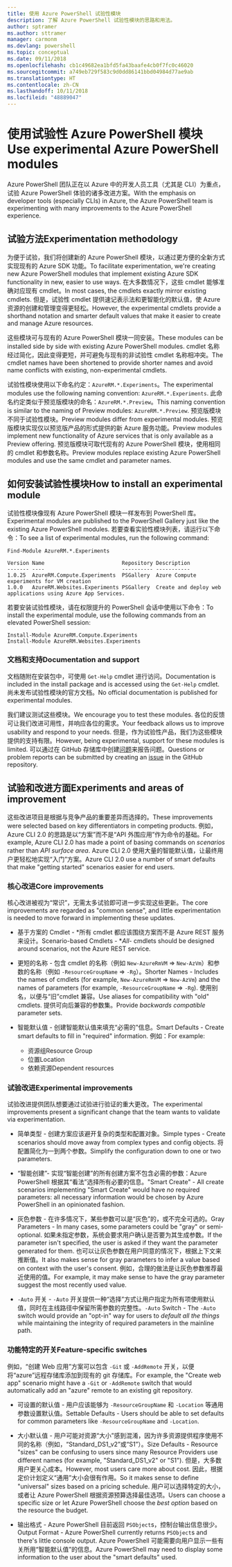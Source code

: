 ```yaml
---
title: 使用 Azure PowerShell 试验性模块
description: 了解 Azure PowerShell 试验性模块的思路和用法。
author: sptramer
ms.author: sttramer
manager: carmonm
ms.devlang: powershell
ms.topic: conceptual
ms.date: 09/11/2018
ms.openlocfilehash: cb1c49682ea1bfd5fa43baafe4cb0f7fc0c46020
ms.sourcegitcommit: a749eb729f583c9d0dd86141bbd04984d77ae9ab
ms.translationtype: HT
ms.contentlocale: zh-CN
ms.lasthandoff: 10/11/2018
ms.locfileid: "48889047"
---
```

# <a name="use-experimental-azure-powershell-modules"></a><span data-ttu-id="4c470-103">使用试验性 Azure PowerShell 模块</span><span class="sxs-lookup"><span data-stu-id="4c470-103">Use experimental Azure PowerShell modules</span></span>

<span data-ttu-id="4c470-104">Azure PowerShell 团队正在以 Azure 中的开发人员工具（尤其是 CLI）为重点，试验 Azure PowerShell 体验的诸多改进方案。</span><span class="sxs-lookup"><span data-stu-id="4c470-104">With the emphasis on developer tools (especially CLIs) in Azure, the Azure PowerShell team is experimenting with many improvements to the Azure PowerShell experience.</span></span>

## <a name="experimentation-methodology"></a><span data-ttu-id="4c470-105">试验方法</span><span class="sxs-lookup"><span data-stu-id="4c470-105">Experimentation methodology</span></span>

<span data-ttu-id="4c470-106">为便于试验，我们将创建新的 Azure PowerShell 模块，以通过更方便的全新方式实现现有的 Azure SDK 功能。</span><span class="sxs-lookup"><span data-stu-id="4c470-106">To facilitate experimentation, we're creating new Azure PowerShell modules that implement existing Azure SDK functionality in new, easier to use ways.</span></span> <span data-ttu-id="4c470-107">在大多数情况下，这些 cmdlet 能够准确对应现有 cmdlet。</span><span class="sxs-lookup"><span data-stu-id="4c470-107">In most cases, the cmdlets exactly mirror existing cmdlets.</span></span> <span data-ttu-id="4c470-108">但是，试验性 cmdlet 提供速记表示法和更智能化的默认值，使 Azure 资源的创建和管理变得更轻松。</span><span class="sxs-lookup"><span data-stu-id="4c470-108">However, the experimental cmdlets provide a shorthand notation and smarter default values that make it easier to create and manage Azure resources.</span></span>

<span data-ttu-id="4c470-109">这些模块可与现有的 Azure PowerShell 模块一同安装。</span><span class="sxs-lookup"><span data-stu-id="4c470-109">These modules can be installed side by side with existing Azure PowerShell modules.</span></span> <span data-ttu-id="4c470-110">cmdlet 名称经过简化，因此变得更短，并可避免与现有的非试验性 cmdlet 名称相冲突。</span><span class="sxs-lookup"><span data-stu-id="4c470-110">The cmdlet names have been shortened to provide shorter names and avoid name conflicts with existing, non-experimental cmdlets.</span></span>

<span data-ttu-id="4c470-111">试验性模块使用以下命名约定：`AzureRM.*.Experiments`。</span><span class="sxs-lookup"><span data-stu-id="4c470-111">The experimental modules use the following naming convention: `AzureRM.*.Experiments`.</span></span> <span data-ttu-id="4c470-112">此命名约定类似于预览版模块的命名：`AzureRM.*.Preview`。</span><span class="sxs-lookup"><span data-stu-id="4c470-112">This naming convention is similar to the naming of Preview modules: `AzureRM.*.Preview`.</span></span> <span data-ttu-id="4c470-113">预览版模块不同于试验性模块。</span><span class="sxs-lookup"><span data-stu-id="4c470-113">Preview modules differ from experimental modules.</span></span> <span data-ttu-id="4c470-114">预览版模块实现仅以预览版产品的形式提供的新 Azure 服务功能。</span><span class="sxs-lookup"><span data-stu-id="4c470-114">Preview modules implement new functionality of Azure services that is only available as a Preview offering.</span></span> <span data-ttu-id="4c470-115">预览版模块可取代现有的 Azure PowerShell 模块，使用相同的 cmdlet 和参数名称。</span><span class="sxs-lookup"><span data-stu-id="4c470-115">Preview modules replace existing Azure PowerShell modules and use the same cmdlet and parameter names.</span></span>

## <a name="how-to-install-an-experimental-module"></a><span data-ttu-id="4c470-116">如何安装试验性模块</span><span class="sxs-lookup"><span data-stu-id="4c470-116">How to install an experimental module</span></span>

<span data-ttu-id="4c470-117">试验性模块像现有 Azure PowerShell 模块一样发布到 PowerShell 库。</span><span class="sxs-lookup"><span data-stu-id="4c470-117">Experimental modules are published to the PowerShell Gallery just like the existing Azure PowerShell modules.</span></span> <span data-ttu-id="4c470-118">若要查看实验性模块列表，请运行以下命令：</span><span class="sxs-lookup"><span data-stu-id="4c470-118">To see a list of experimental modules, run the following command:</span></span>

```azurepowershell-interactive
Find-Module AzureRM.*.Experiments
```

```output
Version Name                         Repository Description
------- ----                         ---------- -----------
1.0.25  AzureRM.Compute.Experiments  PSGallery  Azure Compute experiments for VM creation
1.0.0   AzureRM.Websites.Experiments PSGallery  Create and deploy web applications using Azure App Services.
```

<span data-ttu-id="4c470-119">若要安装试验性模块，请在权限提升的 PowerShell 会话中使用以下命令：</span><span class="sxs-lookup"><span data-stu-id="4c470-119">To install the experimental module, use the following commands from an elevated PowerShell session:</span></span>

```azurepowershell-interactive
Install-Module AzureRM.Compute.Experiments
Install-Module AzureRM.Websites.Experiments
```

### <a name="documentation-and-support"></a><span data-ttu-id="4c470-120">文档和支持</span><span class="sxs-lookup"><span data-stu-id="4c470-120">Documentation and support</span></span>

<span data-ttu-id="4c470-121">文档随附在安装包中，可使用 `Get-Help` cmdlet 进行访问。</span><span class="sxs-lookup"><span data-stu-id="4c470-121">Documentation is included in the install package and is accessed using the `Get-Help` cmdlet.</span></span> <span data-ttu-id="4c470-122">尚未发布试验性模块的官方文档。</span><span class="sxs-lookup"><span data-stu-id="4c470-122">No official documentation is published for experimental modules.</span></span>

<span data-ttu-id="4c470-123">我们建议测试这些模块。</span><span class="sxs-lookup"><span data-stu-id="4c470-123">We encourage you to test these modules.</span></span> <span data-ttu-id="4c470-124">各位的反馈可让我们改进可用性，并响应各位的需求。</span><span class="sxs-lookup"><span data-stu-id="4c470-124">Your feedback allows us to improve usability and respond to your needs.</span></span> <span data-ttu-id="4c470-125">但是，作为试验性产品，我们为这些模块提供的支持有限。</span><span class="sxs-lookup"><span data-stu-id="4c470-125">However, being experimental, support for these modules is limited.</span></span> <span data-ttu-id="4c470-126">可以通过在 GitHub 存储库中创建[问题](https://github.com/Azure/azure-powershell/issues)来报告问题。</span><span class="sxs-lookup"><span data-stu-id="4c470-126">Questions or problem reports can be submitted by creating an [issue](https://github.com/Azure/azure-powershell/issues) in the GitHub repository.</span></span>

## <a name="experiments-and-areas-of-improvement"></a><span data-ttu-id="4c470-127">试验和改进方面</span><span class="sxs-lookup"><span data-stu-id="4c470-127">Experiments and areas of improvement</span></span>

<span data-ttu-id="4c470-128">这些改进项目是根据与竞争产品的重要差异而选择的。</span><span class="sxs-lookup"><span data-stu-id="4c470-128">These improvements were selected based on key differentiators in competing products.</span></span> <span data-ttu-id="4c470-129">例如，Azure CLI 2.0 的思路是以“方案”而不是“API 外围应用”作为命令的基础。</span><span class="sxs-lookup"><span data-stu-id="4c470-129">For example, Azure CLI 2.0 has made a point of basing commands on _scenarios_ rather than _API surface area_.</span></span>
<span data-ttu-id="4c470-130">Azure CLI 2.0 使用大量的智能默认值，让最终用户更轻松地实现“入门”方案。</span><span class="sxs-lookup"><span data-stu-id="4c470-130">Azure CLI 2.0 use a number of smart defaults that make "getting started" scenarios easier for end users.</span></span>

### <a name="core-improvements"></a><span data-ttu-id="4c470-131">核心改进</span><span class="sxs-lookup"><span data-stu-id="4c470-131">Core improvements</span></span>

<span data-ttu-id="4c470-132">核心改进被视为“常识”，无需太多试验即可进一步实现这些更新。</span><span class="sxs-lookup"><span data-stu-id="4c470-132">The core improvements are regarded as "common sense", and little experimentation is needed to move forward in implementing these updates.</span></span>

- <span data-ttu-id="4c470-133">基于方案的 Cmdlet - \*所有 cmdlet 都应该围绕方案而不是 Azure REST 服务来设计。</span><span class="sxs-lookup"><span data-stu-id="4c470-133">Scenario-based Cmdlets - \**All*- cmdlets should be designed around scenarios, not the Azure REST service.</span></span>

- <span data-ttu-id="4c470-134">更短的名称 - 包含 cmdlet 的名称（例如 `New-AzureRmVM` => `New-AzVm`）和参数的名称（例如 `-ResourceGroupName` => `-Rg`）。</span><span class="sxs-lookup"><span data-stu-id="4c470-134">Shorter Names - Includes the names of cmdlets (for example, `New-AzureRmVM` => `New-AzVm`) and the names of parameters (for example, `-ResourceGroupName` => `-Rg`).</span></span> <span data-ttu-id="4c470-135">使用别名，以便与“旧”cmdlet 兼容。</span><span class="sxs-lookup"><span data-stu-id="4c470-135">Use aliases for compatibility with "old" cmdlets.</span></span> <span data-ttu-id="4c470-136">提供可向后兼容的参数集。</span><span class="sxs-lookup"><span data-stu-id="4c470-136">Provide _backwards compatible_ parameter sets.</span></span>

- <span data-ttu-id="4c470-137">智能默认值 - 创建智能默认值来填充“必需的”信息。</span><span class="sxs-lookup"><span data-stu-id="4c470-137">Smart Defaults - Create smart defaults to fill in "required" information.</span></span> <span data-ttu-id="4c470-138">例如：</span><span class="sxs-lookup"><span data-stu-id="4c470-138">For example:</span></span>
  - <span data-ttu-id="4c470-139">资源组</span><span class="sxs-lookup"><span data-stu-id="4c470-139">Resource Group</span></span>
  - <span data-ttu-id="4c470-140">位置</span><span class="sxs-lookup"><span data-stu-id="4c470-140">Location</span></span>
  - <span data-ttu-id="4c470-141">依赖资源</span><span class="sxs-lookup"><span data-stu-id="4c470-141">Dependent resources</span></span>

### <a name="experimental-improvements"></a><span data-ttu-id="4c470-142">试验改进</span><span class="sxs-lookup"><span data-stu-id="4c470-142">Experimental improvements</span></span>

<span data-ttu-id="4c470-143">试验改进提供团队想要通过试验进行验证的重大更改。</span><span class="sxs-lookup"><span data-stu-id="4c470-143">The experimental improvements present a significant change that the team wants to validate via experimentation.</span></span>

- <span data-ttu-id="4c470-144">简单类型 - 创建方案应该避开复杂的类型和配置对象。</span><span class="sxs-lookup"><span data-stu-id="4c470-144">Simple types - Create scenarios should move away from complex types and config objects.</span></span> <span data-ttu-id="4c470-145">将配置简化为一到两个参数。</span><span class="sxs-lookup"><span data-stu-id="4c470-145">Simplify the configuration down to one or two parameters.</span></span>

- <span data-ttu-id="4c470-146">“智能创建”- 实现“智能创建”的所有创建方案不包含必需的参数：Azure PowerShell 根据其“看法”选择所有必要的信息。</span><span class="sxs-lookup"><span data-stu-id="4c470-146">"Smart Create" - All create scenarios implementing "Smart Create" would have _no_ required parameters: all necessary information would be chosen by Azure PowerShell in an opinionated fashion.</span></span>

- <span data-ttu-id="4c470-147">灰色参数 - 在许多情况下，某些参数可以是“灰色”的，或不完全可选的。</span><span class="sxs-lookup"><span data-stu-id="4c470-147">Gray Parameters - In many cases, some parameters could be "gray" or semi-optional.</span></span> <span data-ttu-id="4c470-148">如果未指定参数，系统会要求用户确认是否要为其生成参数。</span><span class="sxs-lookup"><span data-stu-id="4c470-148">If the parameter isn't specified, the user is asked if they want the parameter generated for them.</span></span> <span data-ttu-id="4c470-149">也可以让灰色参数在用户同意的情况下，根据上下文来推断值。</span><span class="sxs-lookup"><span data-stu-id="4c470-149">It also makes sense for gray parameters to infer a value based on context with the user's consent.</span></span>
  <span data-ttu-id="4c470-150">例如，合理的做法是让灰色参数推荐最近使用的值。</span><span class="sxs-lookup"><span data-stu-id="4c470-150">For example, it may make sense to have the gray parameter suggest the most recently used value.</span></span>

- <span data-ttu-id="4c470-151">`-Auto` 开关 - `-Auto` 开关提供一种“选择”方式让用户指定为所有项使用默认值，同时在主线路径中保留所需参数的完整性。</span><span class="sxs-lookup"><span data-stu-id="4c470-151">`-Auto` Switch - The `-Auto` switch would provide an "opt-in" way for users to _default all the things_ while maintaining the integrity of required parameters in the mainline path.</span></span>

### <a name="feature-specific-switches"></a><span data-ttu-id="4c470-152">功能特定的开关</span><span class="sxs-lookup"><span data-stu-id="4c470-152">Feature-specific switches</span></span>

<span data-ttu-id="4c470-153">例如，“创建 Web 应用”方案可以包含 `-Git` 或 `-AddRemote` 开关，以便将“azure”远程存储库添加到现有的 git 存储库。</span><span class="sxs-lookup"><span data-stu-id="4c470-153">For example, the "Create web app" scenario might have a `-Git` or `-AddRemote` switch that would automatically add an "azure" remote to an existing git repository.</span></span>

- <span data-ttu-id="4c470-154">可设置的默认值 - 用户应该能够为 `-ResourceGroupName` 和 `-Location` 等通用参数设置默认值。</span><span class="sxs-lookup"><span data-stu-id="4c470-154">Settable Defaults - Users should be able to set defaults for common parameters like `-ResourceGroupName` and `-Location`.</span></span>

- <span data-ttu-id="4c470-155">大小默认值 - 用户可能对资源“大小”感到混淆，因为许多资源提供程序使用不同的名称（例如，“Standard\_DS1\_v2”或“S1”）。</span><span class="sxs-lookup"><span data-stu-id="4c470-155">Size Defaults - Resource "sizes" can be confusing to users since many Resource Providers use different names (for example, "Standard\_DS1\_v2" or "S1").</span></span> <span data-ttu-id="4c470-156">但是，大多数用户更关心成本。</span><span class="sxs-lookup"><span data-stu-id="4c470-156">However, most users care more about cost.</span></span> <span data-ttu-id="4c470-157">因此，根据定价计划定义“通用”大小会很有作用。</span><span class="sxs-lookup"><span data-stu-id="4c470-157">So it makes sense to define "universal" sizes based on a pricing schedule.</span></span> <span data-ttu-id="4c470-158">用户可以选择特定的大小，或者让 Azure PowerShell 根据资源预算选择最佳选项。</span><span class="sxs-lookup"><span data-stu-id="4c470-158">Users can choose a specific size or let Azure PowerShell choose the _best option_ based on the resource the budget.</span></span>

- <span data-ttu-id="4c470-159">输出格式 - Azure PowerShell 目前返回 `PSObject`s，控制台输出信息很少。</span><span class="sxs-lookup"><span data-stu-id="4c470-159">Output Format - Azure PowerShell currently returns `PSObject`s and there's little console output.</span></span> <span data-ttu-id="4c470-160">Azure PowerShell 可能需要向用户显示一些有关所用“智能默认值”的信息。</span><span class="sxs-lookup"><span data-stu-id="4c470-160">Azure PowerShell may need to display some information to the user about the "smart defaults" used.</span></span>
